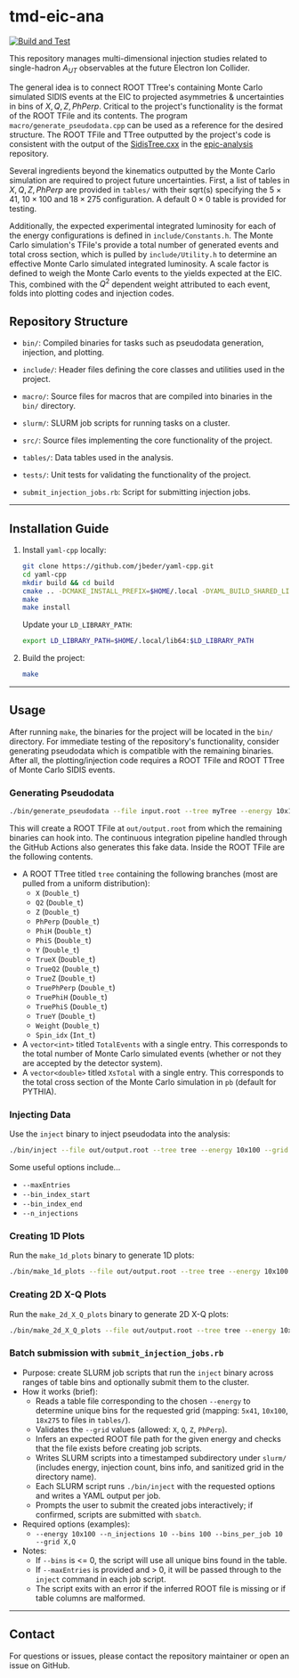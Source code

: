 # tmd-eic-ana
[![Build and Test](https://github.com/Gregtom3/tmd-eic-ana/actions/workflows/ci.yml/badge.svg)](https://github.com/Gregtom3/tmd-eic-ana/actions/workflows/ci.yml)

This repository manages multi-dimensional injection studies related to single-hadron $A_{UT}$ observables at the future Electron Ion Collider. 

The general idea is to connect ROOT TTree's containing Monte Carlo simulated SIDIS events at the EIC to projected asymmetries & uncertainties in bins of $X,Q,Z,PhPerp$. Critical to the project's functionality is the format of the ROOT TFile and its contents. The program `macro/generate_pseudodata.cpp` can be used as a reference for the desired structure. The ROOT TFile and TTree outputted by the project's code is consistent with the output of the [SidisTree.cxx](https://github.com/eic/epic-analysis/blob/main/src/SidisTree.cxx) in the [epic-analysis](https://github.com/eic/epic-analysis) repository. 

Several ingredients beyond the kinematics outputted by the Monte Carlo simulation are required to project future uncertainties. First, a list of tables in $X,Q,Z,PhPerp$ are provided in `tables/` with their sqrt(s) specifying the $5\times41$, $10\times100$ and $18\times275$ configuration. A default $0\times0$ table is provided for testing.

Additionally, the expected experimental integrated luminosity for each of the energy configurations is defined in `include/Constants.h`. The Monte Carlo simulation's TFile's provide a total number of generated events and total cross section, which is pulled by `include/Utility.h` to determine an effective Monte Carlo simulated integrated luminosity. A scale factor is defined to weigh the Monte Carlo events to the yields expected at the EIC. This, combined with the $Q^2$ dependent weight attributed to each event, folds into plotting codes and injection codes.


## Repository Structure
- `bin/`: Compiled binaries for tasks such as pseudodata generation, injection, and plotting.

- `include/`: Header files defining the core classes and utilities used in the project.

- `macro/`: Source files for macros that are compiled into binaries in the `bin/` directory.

- `slurm/`: SLURM job scripts for running tasks on a cluster.

- `src/`: Source files implementing the core functionality of the project.

- `tables/`: Data tables used in the analysis.

- `tests/`: Unit tests for validating the functionality of the project.

- `submit_injection_jobs.rb`: Script for submitting injection jobs.

---

## Installation Guide
1. Install `yaml-cpp` locally:
   ```bash
   git clone https://github.com/jbeder/yaml-cpp.git
   cd yaml-cpp
   mkdir build && cd build
   cmake .. -DCMAKE_INSTALL_PREFIX=$HOME/.local -DYAML_BUILD_SHARED_LIBS=ON
   make
   make install
   ```
   Update your `LD_LIBRARY_PATH`:
   ```bash
   export LD_LIBRARY_PATH=$HOME/.local/lib64:$LD_LIBRARY_PATH
   ```

2. Build the project:
   ```bash
   make
   ```

---

## Usage
After running `make`, the binaries for the project will be located in the `bin/` directory. For immediate testing of the repository's functionality, consider generating pseudodata which is compatible with the remaining binaries. After all, the plotting/injection code requires a ROOT TFile and ROOT TTree of Monte Carlo SIDIS events.
### Generating Pseudodata
```bash
./bin/generate_pseudodata --file input.root --tree myTree --energy 10x100
```
This will create a ROOT TFile at `out/output.root` from which the remaining binaries can hook into. The continuous integration pipeline handled through the GitHub Actions also generates this fake data. Inside the ROOT TFile are the following contents.

- A ROOT TTree titled `tree` containing the following branches (most are pulled from a uniform distribution):
  - `X` (`Double_t`)
  - `Q2` (`Double_t`)
  - `Z` (`Double_t`)
  - `PhPerp` (`Double_t`)
  - `PhiH` (`Double_t`)
  - `PhiS` (`Double_t`)
  - `Y` (`Double_t`)
  - `TrueX` (`Double_t`)
  - `TrueQ2` (`Double_t`)
  - `TrueZ` (`Double_t`)
  - `TruePhPerp` (`Double_t`)
  - `TruePhiH` (`Double_t`)
  - `TruePhiS` (`Double_t`)
  - `TrueY` (`Double_t`)
  - `Weight` (`Double_t`)
  - `Spin_idx` (`Int_t`)
- A `vector<int>` titled `TotalEvents` with a single entry. This corresponds to the total number of Monte Carlo simulated events (whether or not they are accepted by the detector system).
- A `vector<double>` titled `XsTotal` with a single entry. This corresponds to the total cross section of the Monte Carlo simulation in `pb` (default for PYTHIA).

### Injecting Data
Use the `inject` binary to inject pseudodata into the analysis:
```bash
./bin/inject --file out/output.root --tree tree --energy 10x100 --grid "X,Q"
```
Some useful options include...

- `--maxEntries`
- `--bin_index_start` 
- `--bin_index_end`
- `--n_injections` 

### Creating 1D Plots
Run the `make_1d_plots` binary to generate 1D plots:
```bash
./bin/make_1d_plots --file out/output.root --tree tree --energy 10x100 --maxEntries 10000
```

### Creating 2D X-Q Plots
Run the `make_2d_X_Q_plots` binary to generate 2D X-Q plots:
```bash
./bin/make_2d_X_Q_plots --file out/output.root --tree tree --energy 10x100 --maxEntries 10000
```

### Batch submission with `submit_injection_jobs.rb`
- Purpose: create SLURM job scripts that run the `inject` binary across ranges of table bins and optionally submit them to the cluster.
- How it works (brief):
  - Reads a table file corresponding to the chosen `--energy` to determine unique bins for the requested grid (mapping: `5x41`, `10x100`, `18x275` to files in `tables/`).
  - Validates the `--grid` values (allowed: `X`, `Q`, `Z`, `PhPerp`).
  - Infers an expected ROOT file path for the given energy and checks that the file exists before creating job scripts.
  - Writes SLURM scripts into a timestamped subdirectory under `slurm/` (includes energy, injection count, bins info, and sanitized grid in the directory name).
  - Each SLURM script runs `./bin/inject` with the requested options and writes a YAML output per job.
  - Prompts the user to submit the created jobs interactively; if confirmed, scripts are submitted with `sbatch`.
- Required options (examples):
  - `--energy 10x100 --n_injections 10 --bins 100 --bins_per_job 10 --grid X,Q`
- Notes:
  - If `--bins` is <= 0, the script will use all unique bins found in the table.
  - If `--maxEntries` is provided and > 0, it will be passed through to the `inject` command in each job script.
  - The script exits with an error if the inferred ROOT file is missing or if table columns are malformed.

---

## Contact
For questions or issues, please contact the repository maintainer or open an issue on GitHub.
